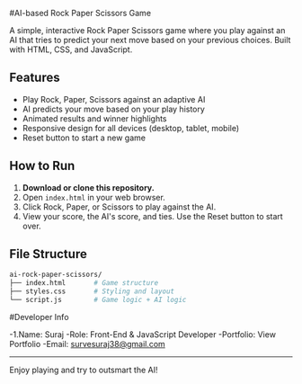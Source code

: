 #AI-based Rock Paper Scissors Game

A simple, interactive Rock Paper Scissors game where you play against an AI that tries to predict your next move based on your previous choices. Built with HTML, CSS, and JavaScript.

## Features
- Play Rock, Paper, Scissors against an adaptive AI
- AI predicts your move based on your play history
- Animated results and winner highlights
- Responsive design for all devices (desktop, tablet, mobile)
- Reset button to start a new game

## How to Run
1. **Download or clone this repository.**
2. Open `index.html` in your web browser.
3. Click Rock, Paper, or Scissors to play against the AI.
4. View your score, the AI's score, and ties. Use the Reset button to start over.

## File Structure
```bash
ai-rock-paper-scissors/
├── index.html       # Game structure
├── styles.css       # Styling and layout
└── script.js        # Game logic + AI logic
```
#Developer Info

-1.Name: Suraj
-Role: Front-End & JavaScript Developer
-Portfolio: View Portfolio
-Email: survesuraj38@gmail.com

---
Enjoy playing and try to outsmart the AI! 
